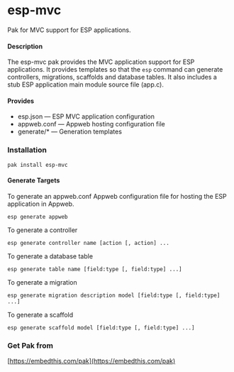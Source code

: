 esp-mvc
===

Pak for MVC support for ESP applications.

#### Description

The esp-mvc pak provides the MVC application support for ESP applications. It provides templates so that the ````esp````
command can generate controllers, migrations, scaffolds and database tables. It also includes a stub ESP application 
main module source file (app.c).

#### Provides

* esp.json &mdash; ESP MVC application configuration
* appweb.conf &mdash; Appweb hosting configuration file
* generate/* &mdash; Generation templates

### Installation

    pak install esp-mvc

#### Generate Targets

To generate an appweb.conf Appweb configuration file for hosting the ESP application in Appweb.

    esp generate appweb

To generate a controller

    esp generate controller name [action [, action] ...

To generate a database table

    esp generate table name [field:type [, field:type] ...]

To generate a migration

    esp generate migration description model [field:type [, field:type] ...]

To generate a scaffold

    esp generate scaffold model [field:type [, field:type] ...]

### Get Pak from

[https://embedthis.com/pak](https://embedthis.com/pak)
